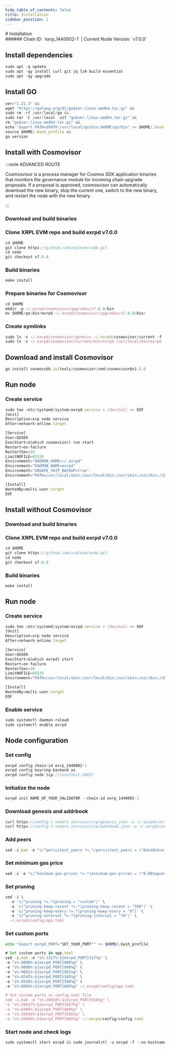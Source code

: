 ```yaml
---
hide_table_of_contents: false
title: Installation
sidebar_position: 2
---
```


<div class="h1-with-icon icon-xrp">
# Installation
</div>
###### Chain ID: `exrp_1440002-1` | Current Node Version: `v7.0.0`

## Install dependencies

```js
sudo apt -q update
sudo apt -qy install curl git jq lz4 build-essential
sudo apt -qy upgrade
```

## Install GO
```js
ver="1.21.3" &&
wget "https://golang.org/dl/go$ver.linux-amd64.tar.gz" &&
sudo rm -rf /usr/local/go &&
sudo tar -C /usr/local -xzf "go$ver.linux-amd64.tar.gz" &&
rm "go$ver.linux-amd64.tar.gz" &&
echo "export PATH=$PATH:/usr/local/go/bin:$HOME/go/bin" >> $HOME/.bash_profile &&
source $HOME/.bash_profile &&
go version
```

## Install with Cosmovisor
:::note ADVANCED ROUTE

Cosmosvisor is a process manager for Cosmos SDK application binaries that monitors the governance module for incoming chain upgrade proposals. If a proposal is approved, cosmosvisor can automatically download the new binary, stop the current one, switch to the new binary, and restart the node with the new binary.

:::
### Download and build binaries
### Clone XRPL EVM repo and build exrpd v7.0.0
```js
cd $HOME
git clone https://github.com/xrplevm/node.git
cd node
git checkout v7.0.0
```

### Build binaries
```js
make install
```
### Prepare binaries for Cosmovisor
```js
cd $HOME
mkdir -p ~/.exrpd/cosmovisor/upgrades/v7.0.0/bin
mv $HOME/go/bin/exrpd ~/.exrpd/cosmovisor/upgrades/v7.0.0/bin/
```

### Create symlinks
```js
sudo ln -s ~/.exrpd/cosmovisor/genesis ~/.exrpd/cosmovisor/current -f
sudo ln -s ~/.exrpd/cosmovisor/current/bin/exrpd /usr/local/bin/exrpd -f
```

## Download and install Cosmovisor
```js
go install cosmossdk.io/tools/cosmovisor/cmd/cosmovisor@v1.5.0
```

## Run node
### Create service
```js
sudo tee /etc/systemd/system/exrpd.service > /dev/null << EOF
[Unit]
Description=xrp node service
After=network-online.target

[Service]
User=$USER
ExecStart=$(which cosmovisor) run start
Restart=on-failure
RestartSec=10
LimitNOFILE=65535
Environment="DAEMON_HOME=~/.exrpd"
Environment="DAEMON_NAME=exrpd"
Environment="UNSAFE_SKIP_BACKUP=true"
Environment="PATH=/usr/local/sbin:/usr/local/bin:/usr/sbin:/usr/bin:/sbin:/bin:/usr/games:/usr/local/games:/snap/bin:~/.exrpd/cosmovisor/current/bin"

[Install]
WantedBy=multi-user.target
EOF
```

## Install without Cosmovisor

### Download and build binaries
### Clone XRPL EVM repo and build exrpd v7.0.0
```js
cd $HOME
git clone https://github.com/xrplevm/node.git
cd node
git checkout v7.0.0
```

### Build binaries
```js
make install
```

## Run node
### Create service
```js
sudo tee /etc/systemd/system/exrpd.service > /dev/null << EOF
[Unit]
Description=xrp node service
After=network-online.target

[Service]
User=$USER
ExecStart=$(which exrpd) start
Restart=on-failure
RestartSec=10
LimitNOFILE=65535
Environment="PATH=/usr/local/sbin:/usr/local/bin:/usr/sbin:/usr/bin:/sbin:/bin:/usr/games:/usr/local/games:/snap/bin"

[Install]
WantedBy=multi-user.target
EOF
```

### Enable service
```js
sudo systemctl daemon-reload
sudo systemctl enable exrpd
```

## Node configuration
### Set config
```js
exrpd config chain-id exrp_1440002-1
exrpd config keyring-backend os
exrpd config node tcp://localhost:26657
```

### Initialize the node
```js
exrpd init NAME_OF_YOUR_VALIDATOR --chain-id exrp_1440002-1
```

### Download genesis and addrbook
```js
curl https://config-t.noders.services/xrp/genesis.json -o ~/.exrpd/config/genesis.json
curl https://config-t.noders.services/xrp/addrbook.json -o ~/.exrpd/config/addrbook.json
```
### Add peers
```js
sed -i.bak -e "s/^persistent_peers *=.*/persistent_peers = \"6dce0cbcef3fc253a5a3bdaf22985163586175c9@xrp-t-rpc.noders.services:37956\"/" ~/.exrpd/config/config.toml
```

### Set minimum gas price
```js
sed -i -e "s|^minimum-gas-prices *=.*|minimum-gas-prices = \"0.001apoa\"|" ~/.exrpd/config/app.toml
```
### Set pruning
```js
sed -i \
  -e 's|^pruning *=.*|pruning = "custom"|' \
  -e 's|^pruning-keep-recent *=.*|pruning-keep-recent = "100"|' \
  -e 's|^pruning-keep-every *=.*|pruning-keep-every = "0"|' \
  -e 's|^pruning-interval *=.*|pruning-interval = "19"|' \
  ~/.exrpd/config/app.toml
```

### Set custom ports

```bash
echo "export exrpd_PORT="SET_YOUR_PORT"" >> $HOME/.bash_profile
```

```js
# Set custom ports in app.toml
sed -i.bak -e "s%:1317%:${exrpd_PORT}317%g" \
-e "s%:8080%:${exrpd_PORT}080%g" \
-e "s%:9090%:${exrpd_PORT}090%g" \
-e "s%:9091%:${exrpd_PORT}091%g" \
-e "s%:8545%:${exrpd_PORT}545%g" \
-e "s%:8546%:${exrpd_PORT}546%g" \
-e "s%:6065%:${exrpd_PORT}065%g" ~/.exrpd/config/app.toml

# Set custom ports in config.toml file
sed -i.bak -e "s%:26658%:${exrpd_PORT}658%g" \
-e "s%:26657%:${exrpd_PORT}657%g" \
-e "s%:6060%:${exrpd_PORT}060%g" \
-e "s%:26656%:${exrpd_PORT}656%g" \
-e "s%:26660%:${exrpd_PORT}660%g" ~/.exrpd/config/config.toml
```

### Start node and check logs
```js
sudo systemctl start exrpd && sudo journalctl -u exrpd -f --no-hostname -o cat
```
